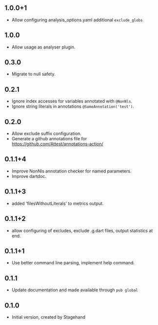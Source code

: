 ## 1.0.0+1

* Allow configuring analysis_options.yaml additional `exclude_globs`

## 1.0.0

* Allow usage as analyser plugin.

## 0.3.0

* Migrate to null safety.

## 0.2.1

* Ignore index accesses for variables annotated with `@NonNls`.
* Ignore string literals in annotations `@SomeAnnotation('test')`.

## 0.2.0

* Allow exclude suffix configuration.
* Generate a github annotations file for https://github.com/Attest/annotations-action/


## 0.1.1+4

- Improve NonNls annotation checker for named parameters.
- Improve dartdoc.

## 0.1.1+3

- added 'filesWithoutLiterals' to metrics output.

## 0.1.1+2

- allow configuring of excludes, exclude .g.dart files, output statistics at end.

## 0.1.1+1

- Use better command line parsing, implement help command.

## 0.1.1

- Update documentation and made available through `pub global`

## 0.1.0

- Initial version, created by Stagehand
